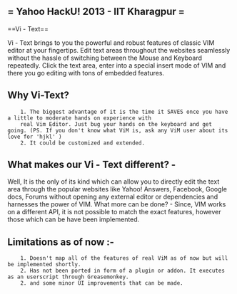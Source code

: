 
= Yahoo HackU! 2013 - IIT Kharagpur =
--------------------------------------

==Vi - Text==

 
Vi - Text brings to you the powerful and robust features of classic VIM editor at your fingertips. Edit text areas throughout the websites seamlessly without the hassle of switching between the Mouse and Keyboard repeatedly. 
Click the text area, enter into a special insert mode of VIM and there you go editing with tons of embedded features.

Why Vi-Text?
-------------
        1. The biggest advantage of it is the time it SAVES once you have a little to moderate hands on experience with
        real Vim Editor. Just bug your hands on the keyboard and get going. (PS. If you don't know what ViM is, ask any ViM user about its love for 'hjkl' )
        2. It could be customized and extended. 
        
What makes our Vi - Text different? - 
--------------------------------------
Well, It is the only of its kind which can allow you to directly edit the text area through the popular websites like Yahoo! Answers, Facebook, Google docs, Forums without opening any external editor or dependencies and harnesses the power of VIM.
What more can be done? - Since, VIM works on a different API, it is not possible to match the exact features, however those which can be have been implemented.

Limitations as of now :- 
------------------------

        1. Doesn't map all of the features of real ViM as of now but will be implemented shortly.
        2. Has not been ported in form of a plugin or addon. It executes as an userscript through Greasemonkey.
        2. and some minor UI improvements that can be made.
